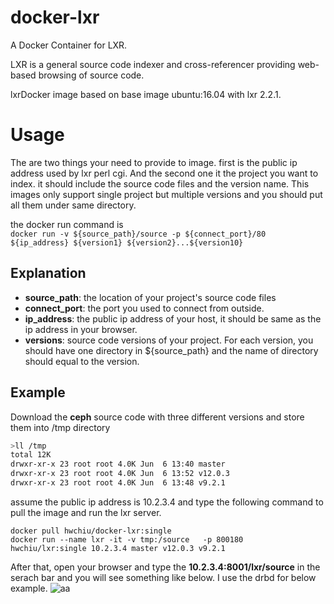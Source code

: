 # docker-lxr
A Docker Container for LXR.

LXR is a general source code indexer and cross-referencer providing web-based browsing of source code.

lxrDocker image based on base image ubuntu:16.04 with lxr 2.2.1.

# Usage

The are two things your need to provide to image. first is the public ip address used by lxr perl cgi. And the second one
it the project you want to index. it should include the source code files and the version name.
This images only support  single project but multiple versions and you should put all them under same directory.


the docker run command is   
`docker run -v ${source_path}/source -p ${connect_port}/80 ${ip_address} ${version1} ${version2}...${version10}`

## Explanation
- **source_path**: the location of your project's source code files
- **connect_port**: the port you used to connect from outside.
- **ip_address**: the public ip address of your host, it should be same as the ip address in your browser.
- **versions**: source code versions of your project. For each version, you should have one directory in ${source_path} and the name of directory should equal to the version.

## Example
Download the **ceph** source code with three different versions and store them into /tmp directory

```bash
>ll /tmp
total 12K
drwxr-xr-x 23 root root 4.0K Jun  6 13:40 master
drwxr-xr-x 23 root root 4.0K Jun  6 13:52 v12.0.3
drwxr-xr-x 23 root root 4.0K Jun  6 13:48 v9.2.1
```

assume the public ip address is 10.2.3.4 and type the following command to pull the image and run the lxr server.

```
docker pull hwchiu/docker-lxr:single
docker run --name lxr -it -v tmp:/source   -p 800180  hwchiu/lxr:single 10.2.3.4 master v12.0.3 v9.2.1
```

After that, open your browser and type the **10.2.3.4:8001/lxr/source** in the serach bar and you will see something like below.
I use the drbd for below example.
![aa](http://i.imgur.com/52T0hk9.png)

